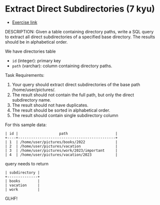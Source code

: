# Extract Direct Subdirectories (7 kyu)

- [Exercise link](https://www.codewars.com/kata/653bd2c1355c3a1309f407f2)

DESCRIPTION:
Given a table containing directory paths, write a SQL query to extract all direct subdirectories of a specified base directory. The results should be in alphabetical order.

We have directories table

- `id` (integer): primary key
- `path` (varchar): column containing directory paths.

Task Requirements:

1. Your query should extract direct subdirectories of the base path /home/user/pictures/.
2. The result should not contain the full path, but only the direct subdirectory name.
3. The result should not have duplicates.
4. The result should be sorted in alphabetical order.
5. The result should contain single subdirectory column

For this sample data:

```
| id |                   path                      |
+----+---------------------------------------------+
| 1  | /home/user/pictures/books/2022              |
| 2  | /home/user/pictures/vacation                |
| 3  | /home/user/pictures/work/2023/important     |
| 4  | /home/user/pictures/vacation/2023           |
```

query needs to return

```
| subdirectory |
+--------------+
| books        |
| vacation     |
| work         |
```

GLHF!
